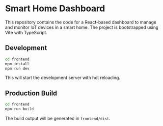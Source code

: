 # Smart Home Dashboard

This repository contains the code for a React-based dashboard to manage and monitor IoT devices in a smart home. The project is bootstrapped using Vite with TypeScript.

## Development

```bash
cd frontend
npm install
npm run dev
```

This will start the development server with hot reloading.

## Production Build

```bash
cd frontend
npm run build
```

The build output will be generated in `frontend/dist`.
